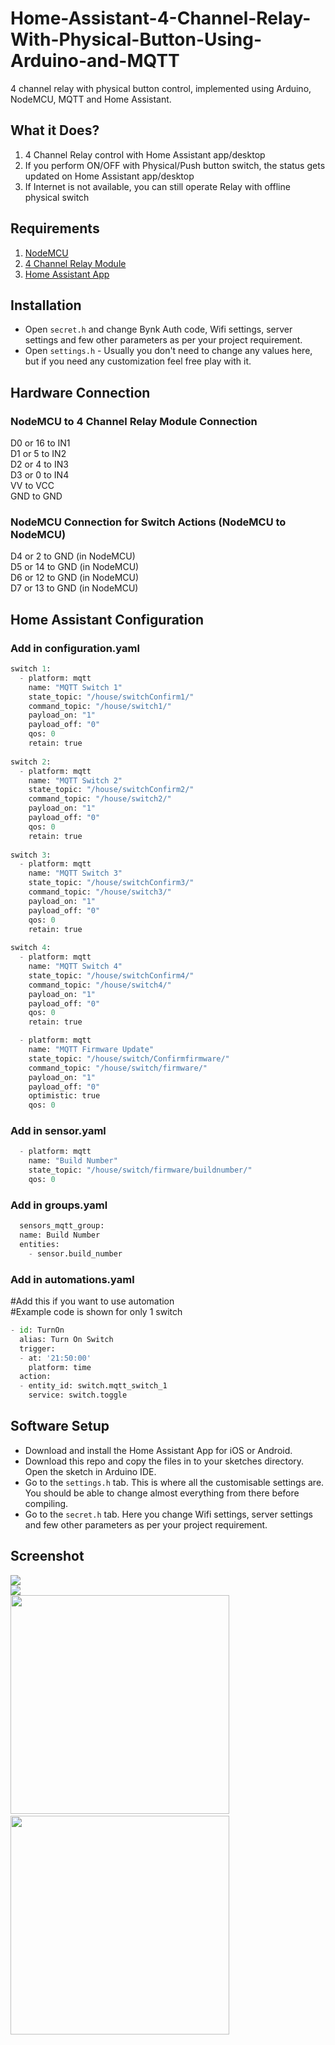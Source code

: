 
# Home-Assistant-4-Channel-Relay-With-Physical-Button-Using-Arduino-and-MQTT
4 channel relay with physical button control, implemented using Arduino, NodeMCU, MQTT and Home Assistant.  

## What it Does?
1) 4 Channel Relay control with Home Assistant app/desktop  
2) If you perform ON/OFF with Physical/Push button switch, the status gets updated on Home Assistant app/desktop  
3) If Internet is not available, you can still operate Relay with offline physical switch

## Requirements
1) [NodeMCU](http://s.click.aliexpress.com/e/nlefJ4PI)
2) [4 Channel Relay Module](http://s.click.aliexpress.com/e/eK05ynRS)
3) [Home Assistant App](https://play.google.com/store/apps/details?id=io.homeassistant.companion.android&hl=en)

## Installation

 - Open <code>secret.h</code> and change Bynk Auth code, Wifi settings, server settings and few other parameters as per your project requirement.
 - Open <code>settings.h</code> - Usually you don't need to change any values here, but if you need any customization feel free play with it.

## Hardware Connection

### NodeMCU to 4 Channel Relay Module Connection
D0 or 16 to IN1</br>
D1 or 5 to IN2</br>
D2 or 4 to IN3</br>
D3 or 0 to IN4</br>
VV to VCC</br>
GND to GND</br>

### NodeMCU Connection for Switch Actions (NodeMCU to NodeMCU)
D4 or 2 to GND (in NodeMCU) </br>
D5 or 14 to GND (in NodeMCU) </br>
D6 or 12 to GND (in NodeMCU) </br>
D7 or 13 to GND (in NodeMCU) </br>

## Home Assistant Configuration

### Add in configuration.yaml
```python
switch 1:
  - platform: mqtt
    name: "MQTT Switch 1"
    state_topic: "/house/switchConfirm1/"
    command_topic: "/house/switch1/"
    payload_on: "1"
    payload_off: "0"
    qos: 0
    retain: true 
    
switch 2:
  - platform: mqtt
    name: "MQTT Switch 2"
    state_topic: "/house/switchConfirm2/"
    command_topic: "/house/switch2/"
    payload_on: "1"
    payload_off: "0"
    qos: 0
    retain: true
    
switch 3:
  - platform: mqtt
    name: "MQTT Switch 3"
    state_topic: "/house/switchConfirm3/"
    command_topic: "/house/switch3/"
    payload_on: "1"
    payload_off: "0"
    qos: 0
    retain: true
    
switch 4:
  - platform: mqtt
    name: "MQTT Switch 4"
    state_topic: "/house/switchConfirm4/"
    command_topic: "/house/switch4/"
    payload_on: "1"
    payload_off: "0"
    qos: 0
    retain: true

  - platform: mqtt
    name: "MQTT Firmware Update"
    state_topic: "/house/switch/Confirmfirmware/"
    command_topic: "/house/switch/firmware/"
    payload_on: "1"
    payload_off: "0"
    optimistic: true
    qos: 0    
```

### Add in sensor.yaml
```python
  - platform: mqtt
    name: "Build Number"
    state_topic: "/house/switch/firmware/buildnumber/"
    qos: 0
```

### Add in groups.yaml
```python
  sensors_mqtt_group:
  name: Build Number
  entities:
    - sensor.build_number
```

### Add in automations.yaml
#Add this if you want to use automation</br>
#Example code is shown for only 1 switch</br>
```python
- id: TurnOn
  alias: Turn On Switch
  trigger:
  - at: '21:50:00'
    platform: time
  action:
  - entity_id: switch.mqtt_switch_1
    service: switch.toggle
```

## Software Setup

 - Download and install the Home Assistant  App for iOS or Android.
 - Download this repo and copy the files in to your sketches directory. Open the sketch in Arduino IDE.
 - Go to the <code>settings.h</code> tab. This is where all the customisable settings are. You should be able to change almost everything from there before compiling.
 - Go to the <code>secret.h</code> tab. Here you change Wifi settings, server settings and few other parameters as per your project requirement.
 
## Screenshot
<img src="/Images/1.jpg" width="" height="" style="max-width:100%;"></br>
<img src="/Images/2.jpg" width="" height="" style="max-width:100%;"></br>
<img src="/Images/3.png" width="350" height="" style="max-width:100%;">&nbsp; &nbsp; &nbsp; &nbsp; &nbsp; &nbsp; &nbsp; &nbsp;
<img src="/Images/4.png" width="350" height="" style="max-width:100%;">
